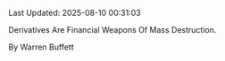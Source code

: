 Last Updated: 2025-08-10 00:31:03

Derivatives Are Financial Weapons Of Mass Destruction.

By Warren Buffett